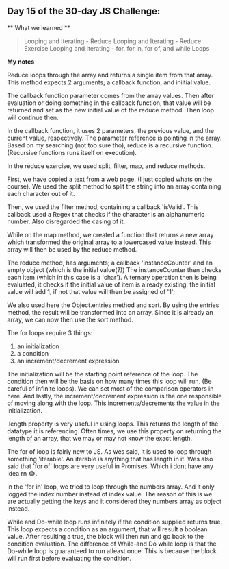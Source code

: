 
## Day 15 of the 30-day JS Challenge: ##

** What we learned **
>Looping and Iterating - Reduce
>Looping and Iterating - Reduce Exercise
>Looping and Iterating - for, for in, for of, and while Loops

**My notes**

Reduce loops through the array and returns a single item from that array. This method expects 2 arguments; a callback function, and iniitial value.

The callback function parameter comes from the array values. Then after evaluation or doing something in the callback function, that value will be returned and set as the new initial value of the reduce method. Then loop will continue then.


In the callback function, it uses 2 parameters, the previous value, and the current value, respectively. The parameter reference is pointing in the array.
Based on my searching (not too sure tho), reduce is a recursive function. (Recursive functions runs itself on execution).

In the reduce exercise, we used split, filter, map, and reduce methods.

First, we have copied a text from a web page. (I just copied whats on the course).
We used the split method to split the string into an array containing each character out of it.

Then, we used the filter method, containing a callback 'isValid'. This callback used a Regex that checks if the character is an alphanumeric number. Also disregarded the casing of it. 

While on the map method, we created a function that returns a new array which transformed the original array to a lowercased value instead. This array will then be used by the reduce method. 

The reduce method, has arguments; a callback 'instanceCounter' and an empty object (which is the initial value(?))
The instanceCounter then checks each item (which in this case is a 'char'). A ternary operation then is being evaluated, it checks if the initial value of item is already existing, the initial value will add 1, if not that value will then be assigned of '1';

We also used here the Object.entries method and sort. 
By using the entries method, the result will be transformed into an array. Since it is already an array, we can now then use the sort method.

The for loops require 3 things:
1. an initialization
2. a condition
3. an increment/decrement expression

The initialization will be the starting point reference of the loop. The condition then will be the basis on how many times this loop will run. (Be careful of infinite loops). We can set most of the comparison operators in here. And lastly, the increment/decrement expression is the one responsible of moving along with the loop. This increments/decrements the value in the initialization.

.length property is very useful in using loops. This returns the length of the datatype it is referencing. Often times, we use this property on returning the length of an array, that we may or  may not know the exact length.

The for of loop is fairly new to JS. As wes said, it is used to loop through something 'iterable'. An iterable is anything that has length in it.
Wes also said that 'for of' loops are very useful in Promises. Which i dont have any idea rn 😂.

in the 'for in' loop, we tried to loop through the numbers array. And it only logged the index number instead of index value. The reason of this is we are actually getting the keys and it considered they numbers array as object instead.

While and Do-while loop runs infinitely if the condition supplied returns true.
This loop expects a condition as an argument, that will result a boolean value. After resulting a true, the block will then run and go back to the condition evaluation.
The difference of While-and Do while loop is that the Do-while loop is guaranteed to run atleast once. This is because the block will run first before evaluating the condition. 